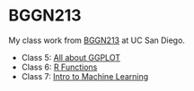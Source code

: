 # BGGN213
My class work from [BGGN213](https://bioboot.github.io/bggn213_F24/) at UC San Diego.


- Class 5: [All about GGPLOT]()
- Class 6: [R Functions]()
- Class 7: [Intro to Machine Learning]()
